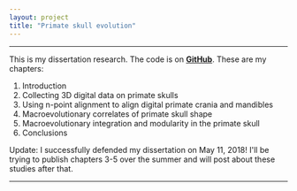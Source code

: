 ```yaml
---
layout: project
title: "Primate skull evolution"
---
```


___

This is my dissertation research. The code is on **<a target="_blank" href="https://github.com/rgriff23/Dissertation">GitHub</a>**. These are my chapters:

1. Introduction
2. Collecting 3D digital data on primate skulls
3. Using n-point alignment to align digital primate crania and mandibles
4. Macroevolutionary correlates of primate skull shape
5. Macroevolutionary integration and modularity in the primate skull
6. Conclusions

Update: I successfully defended my dissertation on May 11, 2018! I'll be trying to publish chapters 3-5 over the summer and will post about these studies after that. 
___
